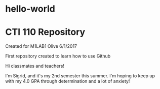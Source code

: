 # hello-world
# CTI 110 Repository
Created for M1LAB1
Olive
6/1/2017

First repository created to learn how to use Github

Hi classmates and teachers!

I'm Sigrid, and it's my 2nd semester this summer. 
I'm hoping to keep up with my 4.0 GPA through determination and a lot of anxiety! 
